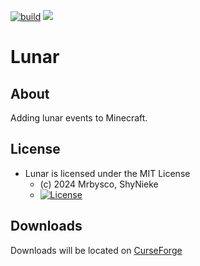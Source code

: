 [![build](https://github.com/Mrbysco/Lunar/actions/workflows/build.yml/badge.svg)](https://github.com/Mrbysco/Lunar/actions/workflows/build.yml) [![](http://cf.way2muchnoise.eu/versions/602312.svg)](https://www.curseforge.com/minecraft/mc-mods/lunar)

# Lunar #

## About ##
Adding lunar events to Minecraft.

## License ##
* Lunar is licensed under the MIT License
  - (c) 2024 Mrbysco, ShyNieke
  - [![License](https://img.shields.io/badge/License-MIT-red.svg?style=flat)](http://opensource.org/licenses/MIT)

## Downloads ##
Downloads will be located on [CurseForge](https://www.curseforge.com/minecraft/mc-mods/lunar)